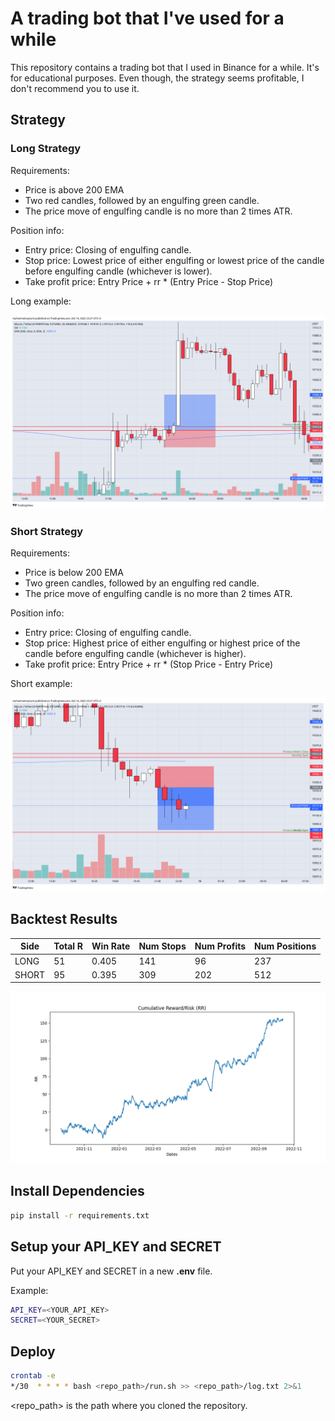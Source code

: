 # A trading bot that I've used for a while

This repository contains a trading bot that I used in Binance for a while. It's for educational purposes. Even though, the strategy seems profitable, I don't recommend you to use it. 

## Strategy

### Long Strategy

Requirements:
* Price is above 200 EMA
* Two red candles, followed by an engulfing green candle.
* The price move of engulfing candle is no more than 2 times ATR.

Position info:
* Entry price: Closing of engulfing candle.
* Stop price:  Lowest price of either engulfing or lowest price of the candle before engulfing candle (whichever is lower).
* Take profit price: Entry Price + rr * (Entry Price - Stop Price)

Long example:

![Long](./figures/long_example.png)

### Short Strategy

Requirements:
* Price is below 200 EMA
* Two green candles, followed by an engulfing red candle.
* The price move of engulfing candle is no more than 2 times ATR.

Position info:
* Entry price: Closing of engulfing candle.
* Stop price:  Highest price of either engulfing or highest price of the candle before engulfing candle (whichever is higher).
* Take profit price: Entry Price + rr * (Stop Price - Entry Price)

Short example:

![Short](./figures/short_example.png)

## Backtest Results

| Side  | Total R | Win Rate | Num Stops | Num Profits | Num Positions |
| ------------- | ------------- | ------------- | ------------- | ------------- | ------------- | 
| LONG  | 51  | 0.405  | 141  | 96  | 237  |
| SHORT  | 95  | 0.395  | 309  | 202  | 512  |

![Return](./figures/return.png)

## Install Dependencies

```Bash
pip install -r requirements.txt
```

## Setup your API_KEY and SECRET

Put your API_KEY and SECRET in a new **.env** file.

Example:

```Bash
API_KEY=<YOUR_API_KEY>
SECRET=<YOUR_SECRET>
```

## Deploy

```Bash
crontab -e
*/30  * * * * bash <repo_path>/run.sh >> <repo_path>/log.txt 2>&1
```

<repo_path> is the path where you cloned the repository.